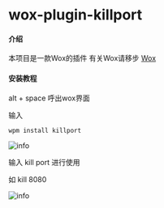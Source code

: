 # wox-plugin-killport

#### 介绍
本项目是一款Wox的插件
有关Wox请移步 [Wox](https://gitee.com/OrganizationStudy/Wox)

#### 安装教程

alt + space 呼出wox界面

输入

```
wpm install killport
```
![info](https://images.gitee.com/uploads/images/2019/1119/163815_04c03591_461804.png "20191119163756.png")

输入 kill port 进行使用

如 kill 8080

![info](https://images.gitee.com/uploads/images/2019/1119/164115_c212fe62_461804.png "QQ截图20191119163756.png")


